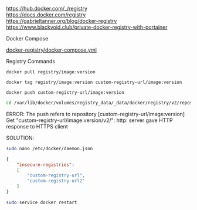 https://hub.docker.com/_/registry  
https://docs.docker.com/registry  
https://gabrieltanner.org/blog/docker-registry  
https://www.blackvoid.club/private-docker-registry-with-portainer

Docker Compose

[docker-registry/docker-compose.yml](https://github.com/kalamiridev/boilerplates/blob/main/docker-compose/docker-registry/docker-compose.yml)

Registry Commands

```docker
docker pull registry/image:version
```

```docker
docker tag registry/image:version custom-registry-url/image:version
```

```docker
docker push custom-registry-url/image:version
```

```bash
cd /var/lib/docker/volumes/registry_data/_data/docker/registry/v2/repositories
```

ERROR: The push refers to repository [custom-registry-url/image:version]
Get "custom-registry-url/image:version/v2/": http: server gave HTTP response to HTTPS client

SOLUTION:

```bash
sudo nano /etc/docker/daemon.json
```



```json
{ 
    "insecure-registries":
    [
        "custom-registry-url", 
        "custom-registry-url2"
    ] 
}
```
```bash
sudo service docker restart
```